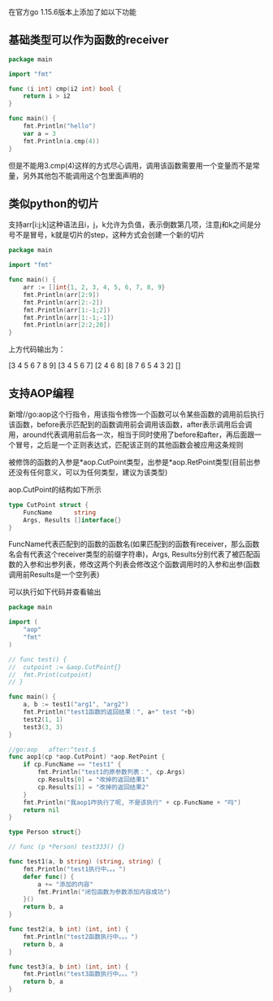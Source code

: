 



在官方go 1.15.6版本上添加了如以下功能

## 基础类型可以作为函数的receiver

```go
package main

import "fmt"

func (i int) cmp(i2 int) bool {
	return i > i2
}

func main() {
	fmt.Println("hello")
	var a = 3
	fmt.Println(a.cmp(4))
}
```

但是不能用3.cmp(4)这样的方式尽心调用，调用该函数需要用一个变量而不是常量，另外其他包不能调用这个包里面声明的



## 类似python的切片

支持arr[i:j;k]这种语法且i，j，k允许为负值，表示倒数第几项，注意j和k之间是分号不是冒号，k就是切片的step，这种方式会创建一个新的切片

```go
package main

import "fmt"

func main() {
	arr := []int{1, 2, 3, 4, 5, 6, 7, 8, 9}
	fmt.Println(arr[2:9])
	fmt.Println(arr[2:-2])
	fmt.Println(arr[1:-1;2])
	fmt.Println(arr[1:-1;-1])
	fmt.Println(arr[2:2;20])
}
```

上方代码输出为：

[3 4 5 6 7 8 9]
[3 4 5 6 7]
[2 4 6 8]
[8 7 6 5 4 3 2]
[]



## 支持AOP编程

新增//go:aop这个行指令，用该指令修饰一个函数可以令某些函数的调用前后执行该函数，before表示匹配到的函数调用前会调用该函数，after表示调用后会调用，around代表调用前后各一次，相当于同时使用了before和after，再后面跟一个冒号，之后是一个正则表达式，匹配该正则的其他函数会被应用这条规则

被修饰的函数的入参是\*aop.CutPoint类型，出参是\*aop.RetPoint类型(目前出参还没有任何意义，可以为任何类型，建议为该类型)

aop.CutPoint的结构如下所示

```go
type CutPoint struct {
	FuncName      string
	Args, Results []interface{}
}
```

FuncName代表匹配到的函数的函数名(如果匹配到的函数有receiver，那么函数名会有代表这个receiver类型的前缀字符串)，Args, Results分别代表了被匹配函数的入参和出参列表，修改这两个列表会修改这个函数调用时的入参和出参(函数调用前Results是一个空列表)



可以执行如下代码并查看输出

```go
package main

import (
	"aop"
	"fmt"
)

// func test() {
// 	cutpoint := &aop.CutPoint{}
// 	fmt.Print(cutpoint)
// }

func main() {
	a, b := test1("arg1", "arg2")
	fmt.Println("test1函数的返回结果：", a+" test "+b)
	test2(1, 1)
	test3(3, 3)
}

//go:aop   after:^test.$
func aop1(cp *aop.CutPoint) *aop.RetPoint {
	if cp.FuncName == "test1" {
		fmt.Println("test1的原参数列表：", cp.Args)
		cp.Results[0] = "改掉的返回结果1"
		cp.Results[1] = "改掉的返回结果2"
	}
	fmt.Println("我aop1咋执行了呢, 不是该执行" + cp.FuncName + "吗")
	return nil
}

type Person struct{}

// func (p *Person) test333() {}

func test1(a, b string) (string, string) {
	fmt.Println("test1执行中。。。")
	defer func() {
		a += "添加的内容"
		fmt.Println("闭包函数为参数添加内容成功")
	}()
	return b, a
}

func test2(a, b int) (int, int) {
	fmt.Println("test2函数执行中。。。")
	return b, a
}

func test3(a, b int) (int, int) {
	fmt.Println("test3函数执行中。。。")
	return b, a
}
```




